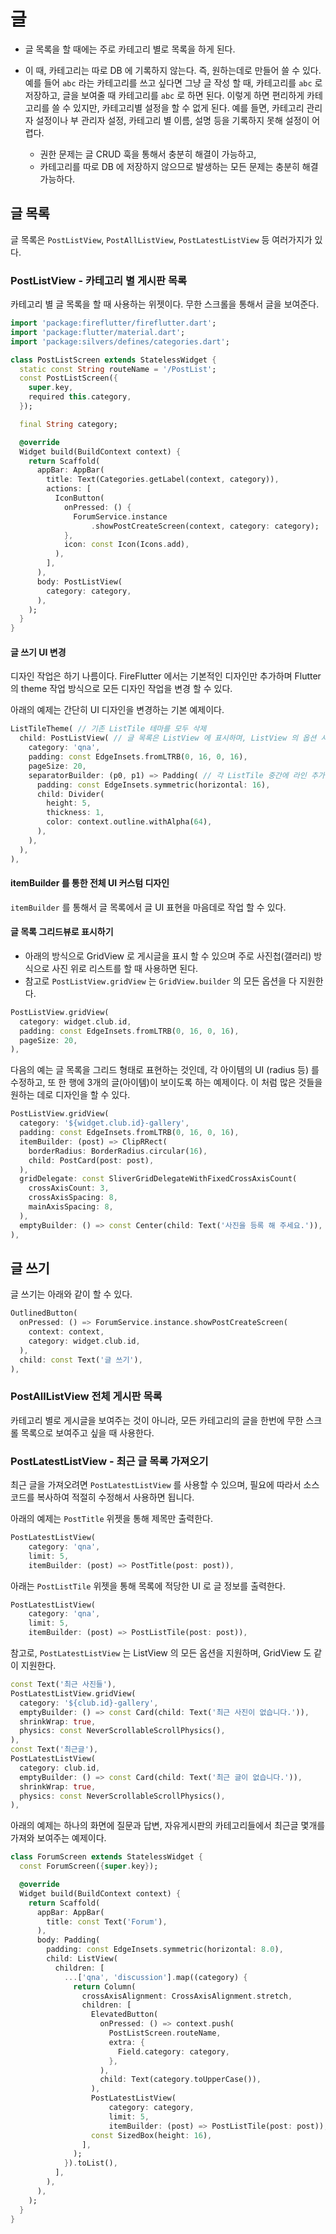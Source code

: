 # 글


- 글 목록을 할 때에는 주로 카테고리 별로 목록을 하게 된다.

- 이 때, 카테고리는 따로 DB 에 기록하지 않는다. 즉, 원하는데로 만들어 쓸 수 있다. 예를 들어 `abc` 라는 카테고리를 쓰고 싶다면 그냥 글 작성 할 때, 카테고리를 `abc` 로 저장하고, 글을 보여줄 때 카테고리를 `abc` 로 하면 된다. 이렇게 하면 편리하게 카테고리를 쓸 수 있지만, 카테고리별 설정을 할 수 없게 된다. 예를 들면, 카테고리 관리자 설정이나 부 관리자 설정, 카테고리 별 이름, 설명 등을 기록하지 못해 설정이 어렵다.
  - 권한 문제는 글 CRUD 훅을 통해서 충분히 해결이 가능하고,
  - 카테고리를 따로 DB 에 저장하지 않으므로 발생하는 모든 문제는 충분히 해결 가능하다.




## 글 목록


글 목록은 `PostListView`, `PostAllListView`, `PostLatestListView` 등 여러가지가 있다.


### PostListView - 카테고리 별 게시판 목록

카테고리 별 글 목록을 할 때 사용하는 위젯이다. 무한 스크롤을 통해서 글을 보여준다.

```dart
import 'package:fireflutter/fireflutter.dart';
import 'package:flutter/material.dart';
import 'package:silvers/defines/categories.dart';

class PostListScreen extends StatelessWidget {
  static const String routeName = '/PostList';
  const PostListScreen({
    super.key,
    required this.category,
  });

  final String category;

  @override
  Widget build(BuildContext context) {
    return Scaffold(
      appBar: AppBar(
        title: Text(Categories.getLabel(context, category)),
        actions: [
          IconButton(
            onPressed: () {
              ForumService.instance
                  .showPostCreateScreen(context, category: category);
            },
            icon: const Icon(Icons.add),
          ),
        ],
      ),
      body: PostListView(
        category: category,
      ),
    );
  }
}
```


#### 글 쓰기 UI 변경

디자인 작업은 하기 나름이다. FireFlutter 에서는 기본적인 디자인만 추가하며 Flutter 의 theme 작업 방식으로 모든 디자인 작업을 변경 할 수 있다.

아래의 예제는 간단히 UI 디자인을 변경하는 기본 예제이다.

```dart
ListTileTheme( // 기존 ListTile 테마를 모두 삭제
  child: PostListView( // 글 목록은 ListView 에 표시하며, ListView 의 옵션 사용 가능.
    category: 'qna',
    padding: const EdgeInsets.fromLTRB(0, 16, 0, 16),
    pageSize: 20,
    separatorBuilder: (p0, p1) => Padding( // 각 ListTile 중간에 라인 추가
      padding: const EdgeInsets.symmetric(horizontal: 16),
      child: Divider(
        height: 5,
        thickness: 1,
        color: context.outline.withAlpha(64),
      ),
    ),
  ),
),
```

#### itemBuilder 를 통한 전체 UI 커스텀 디자인

`itemBuilder` 를 통해서 글 목록에서 글 UI 표현을 마음데로 작업 할 수 있다.


#### 글 목록 그리드뷰로 표시하기

- 아래의 방식으로 GridView 로 게시글을 표시 할 수 있으며 주로 사진첩(갤러리) 방식으로 사진 위로 리스트를 할 때 사용하면 된다.
- 참고로 `PostListView.gridView` 는 `GridView.builder` 의 모든 옵션을 다 지원한다.


```dart
PostListView.gridView(
  category: widget.club.id,
  padding: const EdgeInsets.fromLTRB(0, 16, 0, 16),
  pageSize: 20,
),
```


다음의 예는 글 목록을 그리드 형태로 표현하는 것인데, 각 아이템의 UI (radius 등) 를 수정하고, 또 한 행에 3개의 글(아이템)이 보이도록 하는 예제이다. 이 처럼 많은 것들을 원하는 데로 디자인을 할 수 있다.

```dart
PostListView.gridView(
  category: '${widget.club.id}-gallery',
  padding: const EdgeInsets.fromLTRB(0, 16, 0, 16),
  itemBuilder: (post) => ClipRRect(
    borderRadius: BorderRadius.circular(16),
    child: PostCard(post: post),
  ),
  gridDelegate: const SliverGridDelegateWithFixedCrossAxisCount(
    crossAxisCount: 3,
    crossAxisSpacing: 8,
    mainAxisSpacing: 8,
  ),
  emptyBuilder: () => const Center(child: Text('사진을 등록 해 주세요.')),
),
```




## 글 쓰기

글 쓰기는 아래와 같이 할 수 있다.

```dart
OutlinedButton(
  onPressed: () => ForumService.instance.showPostCreateScreen(
    context: context,
    category: widget.club.id,
  ),
  child: const Text('글 쓰기'),
),
```



### PostAllListView 전체 게시판 목록

카테고리 별로 게시글을 보여주는 것이 아니라, 모든 카테고리의 글을 한번에 무한 스크롤 목록으로 보여주고 싶을 때 사용한다.






### PostLatestListView - 최근 글 목록 가져오기


최근 글을 가져오려면 `PostLatestListView` 를 사용할 수 있으며, 필요에 따라서 소스 코드를 복사하여 적절히 수정해서 사용하면 됩니다.


아래의 예제는 `PostTitle` 위젯을 통해 제목만 출력한다.

```dart
PostLatestListView(
    category: 'qna',
    limit: 5,
    itemBuilder: (post) => PostTitle(post: post)),
```

아래는 `PostListTile` 위젯을 통해 목록에 적당한 UI 로 글 정보를 출력한다.

```dart
PostLatestListView(
    category: 'qna',
    limit: 5,
    itemBuilder: (post) => PostListTile(post: post)),
```


참고로, `PostLatestListView` 는 ListView 의 모든 옵션을 지원하며, GridView 도 같이 지원한다.

```dart
const Text('최근 사진들'),
PostLatestListView.gridView(
  category: '${club.id}-gallery',
  emptyBuilder: () => const Card(child: Text('최근 사진이 없습니다.')),
  shrinkWrap: true,
  physics: const NeverScrollableScrollPhysics(),
),
const Text('최근글'),
PostLatestListView(
  category: club.id,
  emptyBuilder: () => const Card(child: Text('최근 글이 없습니다.')),
  shrinkWrap: true,
  physics: const NeverScrollableScrollPhysics(),
),
```



아래의 예제는 하나의 화면에 질문과 답변, 자유게시판의 카테고리들에서 최근글 몇개를 가져와 보여주는 예제이다.

```dart
class ForumScreen extends StatelessWidget {
  const ForumScreen({super.key});

  @override
  Widget build(BuildContext context) {
    return Scaffold(
      appBar: AppBar(
        title: const Text('Forum'),
      ),
      body: Padding(
        padding: const EdgeInsets.symmetric(horizontal: 8.0),
        child: ListView(
          children: [
            ...['qna', 'discussion'].map((category) {
              return Column(
                crossAxisAlignment: CrossAxisAlignment.stretch,
                children: [
                  ElevatedButton(
                    onPressed: () => context.push(
                      PostListScreen.routeName,
                      extra: {
                        Field.category: category,
                      },
                    ),
                    child: Text(category.toUpperCase()),
                  ),
                  PostLatestListView(
                      category: category,
                      limit: 5,
                      itemBuilder: (post) => PostListTile(post: post)),
                  const SizedBox(height: 16),
                ],
              );
            }).toList(),
          ],
        ),
      ),
    );
  }
}
```

